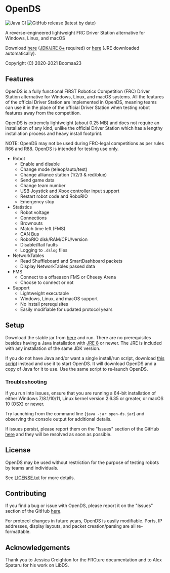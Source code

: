 # OpenDS
![Java CI](https://github.com/Boomaa23/open-ds/workflows/Java%20CI/badge.svg)
![GitHub release (latest by date)](https://img.shields.io/github/v/release/Boomaa23/open-ds)

A reverse-engineered lightweight FRC Driver Station alternative for Windows, Linux, and macOS

Download [here](https://boomaa23.github.io/open-ds/#dl-jar) ([JDK/JRE 8+](https://adoptopenjdk.net/) required) or [here](https://boomaa23.github.io/open-ds/#dl-script) (JRE downloaded automatically).

Copyright (C) 2020-2021 Boomaa23

## Features
OpenDS is a fully functional FIRST Robotics Competition (FRC) Driver Station 
alternative for Windows, Linux, and macOS systems.
All the features of the official Driver Station are implemented in OpenDS, 
meaning teams can use it in the place of the official Driver Station 
when testing robot features away from the competition.

OpenDS is extremely lightweight (about 0.25 MB) and does not require an 
installation of any kind, unlike the official Driver Station which 
has a lengthy installation process and heavy install footprint.

NOTE: OpenDS may not be used during FRC-legal competitions as per 
rules R66 and R88. OpenDS is intended for testing use only.

* Robot
    * Enable and disable
    * Change mode (teleop/auto/test)
    * Change alliance station (1/2/3 & red/blue)
    * Send game data
    * Change team number
    * USB Joystick and Xbox controller input support
    * Restart robot code and RoboRIO
    * Emergency stop
* Statistics
    * Robot voltage
    * Connections
    * Brownouts
    * Match time left (FMS)
    * CAN Bus
    * RoboRIO disk/RAM/CPU/version
    * Disable/Rail faults
    * Logging to `.dslog` files
* NetworkTables
    * Read Shuffleboard and SmartDashboard packets
    * Display NetworkTables passed data
* FMS
    * Connect to a offseason FMS or Cheesy Arena
    * Choose to connect or not
* Support
    * Lightweight executable
    * Windows, Linux, and macOS support
    * No install prerequisites
    * Easily modifiable for updated protocol years
    
## Setup
Download the stable jar from [here](https://boomaa23.github.io/open-ds/#dl-jar) and run. There are no prerequisites besides having a Java installation with [JRE 8](https://adoptopenjdk.net/) or newer. The JRE is included with any installation of the same JDK version.

If you do not have Java and/or want a single install/run script, download [this script](https://boomaa23.github.io/open-ds/#dl-script) instead and use it to start OpenDS. It will download OpenDS and a copy of Java for it to use. Use the same script to re-launch OpenDS.

### Troubleshooting
If you run into issues, ensure that you are running a 64-bit installation of either Windows 7/8.1/10/11, Linux kernel version 2.6.35 or greater, or macOS 10 (OSX) or newer.

Try launching from the command line (`java -jar open-ds.jar`) and observing the console output for additional details.

If issues persist, please report them on the "Issues" section of the GitHub [here](https://github.com/Boomaa23/open-ds/issues) and they will be resolved as soon as possible.



## License
OpenDS may be used without restriction for the purpose of testing robots by teams and individuals.

See [LICENSE.txt](https://github.com/Boomaa23/open-ds/blob/master/LICENSE.txt) for more details.

## Contributing
If you find a bug or issue with OpenDS, please report it on the "Issues" section of the GitHub [here](https://github.com/Boomaa23/open-ds/issues).

For protocol changes in future years, OpenDS is easily modifiable. Ports, IP addresses, display layouts, and packet creation/parsing are all re-formattable.

## Acknowledgements
Thank you to Jessica Creighton for the FRCture documentation and to Alex Spataru for his work on LibDS.